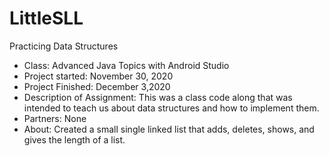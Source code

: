 # LittleSLL
Practicing Data Structures
* Class: Advanced Java Topics with Android Studio
* Project started: November 30, 2020
* Project Finished: December 3,2020
* Description of Assignment: This was a class code along that was intended to teach us about data structures and how to implement them.
* Partners: None
* About: Created a small single linked list that adds, deletes, shows, and gives the length of a list.

